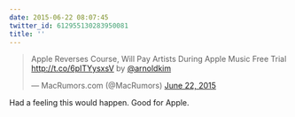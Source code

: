 ```yaml
---
date: 2015-06-22 08:07:45
twitter_id: 612955130283950081
title: ''
---
```


<blockquote class="twitter-tweet"><p lang="en" dir="ltr">Apple Reverses Course, Will Pay Artists During Apple Music Free Trial <a href="http://t.co/6pITYysxsV">http://t.co/6pITYysxsV</a> by <a href="https://twitter.com/arnoldkim?ref_src=twsrc%5Etfw">@arnoldkim</a></p>&mdash; MacRumors.com (@MacRumors) <a href="https://twitter.com/MacRumors/status/612825936484941824?ref_src=twsrc%5Etfw">June 22, 2015</a></blockquote>
<script async src="https://platform.twitter.com/widgets.js" charset="utf-8"></script>

Had a feeling this would happen. Good for Apple. 
